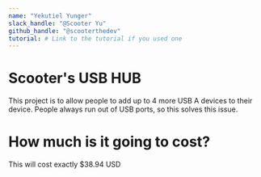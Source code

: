 ```yaml
---
name: "Yekutiel Yunger"
slack_handle: "@Scooter Yu"
github_handle: "@scooterthedev"
tutorial: # Link to the tutorial if you used one
---
```


# Scooter's USB HUB

<!-- Describe your board in 2-3 sentences. What are you making? What will it do? -->
This project is to allow people to add up to 4 more USB A devices to their device. People always run out of USB ports, so this solves this issue.

# How much is it going to cost?

This will cost exactly $38.94 USD
